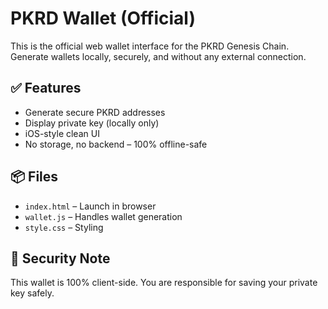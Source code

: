 
# PKRD Wallet (Official)

This is the official web wallet interface for the PKRD Genesis Chain.  
Generate wallets locally, securely, and without any external connection.

## ✅ Features
- Generate secure PKRD addresses
- Display private key (locally only)
- iOS-style clean UI
- No storage, no backend – 100% offline-safe

## 📦 Files
- `index.html` – Launch in browser
- `wallet.js` – Handles wallet generation
- `style.css` – Styling

## 🔐 Security Note
This wallet is 100% client-side. You are responsible for saving your private key safely.
